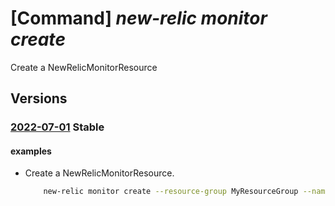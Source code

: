 # [Command] _new-relic monitor create_

Create a NewRelicMonitorResource

## Versions

### [2022-07-01](/Resources/mgmt-plane/L3N1YnNjcmlwdGlvbnMve30vcmVzb3VyY2Vncm91cHMve30vcHJvdmlkZXJzL25ld3JlbGljLm9ic2VydmFiaWxpdHkvbW9uaXRvcnMve30=/2022-07-01.xml) **Stable**

<!-- mgmt-plane /subscriptions/{}/resourcegroups/{}/providers/newrelic.observability/monitors/{} 2022-07-01 -->

#### examples

- Create a NewRelicMonitorResource.
    ```bash
        new-relic monitor create --resource-group MyResourceGroup --name MyNewRelicMonitor --location eastus2euap --user-info {"first-name":"vdftzcggiref","last-name":"bcsztgqovdlmzf","email-address":"UserEmail@123.com","phone-number":"123456"} --plan-data {"billing-cycle":"MONTHLY","effective-date":"\'2022-10-25T15:14:33+02:00\'","plan-details":"newrelic-pay-as-you-go-free-live@TIDgmz7xq9ge3py@PUBIDnewrelicinc1635200720692.newrelic_liftr_payg","usage-type":"PAYG"} --account-creation-source "LIFTR" --org-creation-source "LIFTR" --tags {"key6976":"oaxfhf"}
    ```
